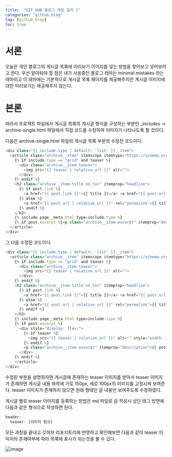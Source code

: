 ```yaml
---
title:  "GIT HUB 블로그 개발 일지 1"
categories: "github_blog"
tag: [github_blog]
toc: true
---
```

# 서론
오늘은 개인 블로그의 게시글 목록에 미리보기 이미지를 넣는 방법을 찾아보고 넣어보려고 한다.
우선 알아둬야 할 점은 내가 사용중인 블로그 테마는 minimal mistakes 라는 테마이고 이 테마에는 기본적으로 게시글 목록 페이지를 제공해주지만 게시글 이미지에 대한 미리보기는 제공해주지 않는다.

# 본론
따라서 프로젝트 파일에서 게시글 목록의 게시글 형식을 구성하는 부분인 _includes -> archive-single.html 파일에서 직접 코드를 수정하여 이미지가 나타나도록 할 것이다.

다음은 archive-single.html 파일의 게시글 목록 부분의 수정전 코드이다.
```javascript
<div class="{{ include.type | default: 'list' }}__item">
  <article class="archive__item" itemscope itemtype="https://schema.org/CreativeWork">
    {% if include.type == "grid" and teaser %}
      <div class="archive__item-teaser">
        <img src="{{ teaser | relative_url }}" alt="">
      </div>
    {% endif %}
    <h2 class="archive__item-title no_toc" itemprop="headline">
      {% if post.link %}
        <a href="{{ post.link }}">{{ title }}</a> <a href="{{ post.url | relative_url }}" rel="permalink"><i class="fas fa-link" aria-hidden="true" title="permalink"></i><span class="sr-only">Permalink</span></a>
      {% else %}
        <a href="{{ post.url | relative_url }}" rel="permalink">{{ title }}</a>
      {% endif %}
    </h2>
    {% include page__meta.html type=include.type %}
    {% if post.excerpt %}<p class="archive__item-excerpt" itemprop="description">{{ post.excerpt | markdownify | strip_html | truncate: 160 }}</p>{% endif %}
  </article>
</div>
```
그 다음 수정된 코드이다.

```javascript
<div class="{{ include.type | default: 'list' }}__item">
  <article class="archive__item" itemscope itemtype="https://schema.org/CreativeWork">
    {% if include.type == "grid" and teaser %}
      <div class="archive__item-teaser">
        <img src="{{ teaser | relative_url }}" alt="">
      </div>
    {% endif %}
    <h2 class="archive__item-title no_toc" itemprop="headline">
      {% if post.link %}
        <a href="{{ post.link }}">{{ title }}</a> <a href="{{ post.url | relative_url }}" rel="permalink"><i class="fas fa-link" aria-hidden="true" title="permalink"></i><span class="sr-only">Permalink</span></a>
      {% else %}
        <a href="{{ post.url | relative_url }}" rel="permalink">{{ title }}</a>
      {% endif %}
    </h2>
    {% include page__meta.html type=include.type %}
    {% if post.excerpt %}
      <div style="display: flex;">
        {% if teaser %}
          <img src="{{ teaser | relative_url }}" alt="" style="width: 150px; height: 100px; margin-right: 10px;">
        {% endif %}
        <p class="archive__item-excerpt" itemprop="description">{{ post.excerpt | markdownify | strip_html | truncate: 160 }}</p>
      </div>
    {% endif %}
    </article>
</div>
```
수정된 부분을 설명하자면 게시글에 존재하는 teaser 이미지를 받아서 teaser 이미지가 존재하면 게시글 내용 좌측에 가로 150px, 세로 100px의 이미지를 고정시켜 보여준다.
teaser 이미지가 존재하지 않으면 원래 형태인 글 내용만 보여주도록 수정하였다.

게시글 별로 teaser 이미지를 등록하는 방법은
md 파일로 글 작성시 상단 태그 방면에 다음과 같은 형식으로 작성하면 된다.
```javascript
header:
  teaser: [이미지 링크]
```

모든 과정을 끝내고 깃허브 리포지토리에 반영하고 확인해보면 다음과 같이 teaser 이미지의 존재여부에 따라 목록에 표시가 되는것을 볼 수 있다.

![image](https://i.postimg.cc/hjwngr9L/image1.png)
